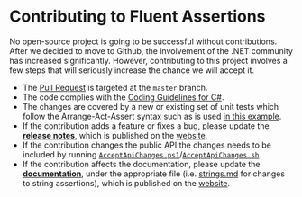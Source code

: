 # Contributing to Fluent Assertions

No open-source project is going to be successful without contributions. After we decided to move to Github, the involvement of the .NET community has increased significantly. However, contributing to this project involves a few steps that will seriously increase the chance we will accept it.

* The [Pull Request](https://help.github.com/articles/using-pull-requests) is targeted at the `master` branch.
* The code complies with the [Coding Guidelines for C#](https://csharpcodingguidelines.com/).
* The changes are covered by a new or existing set of unit tests which follow the Arrange-Act-Assert syntax such as is used [in this example](https://github.com/fluentassertions/fluentassertions/blob/daaf35b9b59b622c96d0c034e8972a020b2bee55/Tests/FluentAssertions.Shared.Specs/BasicEquivalencySpecs.cs#L33).
* If the contribution adds a feature or fixes a bug, please update the [**release notes**](https://github.com/fluentassertions/fluentassertions/blob/master/docs/_pages/releases.md), which is published on the [website](https://fluentassertions.com/releases).
* If the contribution changes the public API the changes needs to be included by running [`AcceptApiChanges.ps1`](https://github.com/fluentassertions/fluentassertions/tree/master/AcceptApiChanges.ps1)/[`AcceptApiChanges.sh`](https://github.com/fluentassertions/fluentassertions/tree/master/AcceptApiChanges.sh).
* If the contribution affects the documentation, please update the [**documentation**](https://github.com/fluentassertions/fluentassertions/tree/master/docs/_pages), under the appropriate file (i.e. [strings.md](https://github.com/fluentassertions/fluentassertions/blob/master/docs/_pages/strings.md) for changes to string assertions), which is published on the [website](https://fluentassertions.com/introduction).
